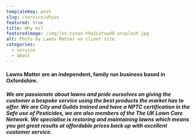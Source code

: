 ```yaml
---
templateKey: post
slug: /service/whyus
featured: true
title: Why Us?
featuredimage: /img/jon-tyson-hhq1Lxtuwd8-unsplash.jpg
alt: Photo by Lawns Matter on client site.
categories:
  - service
  - about
---
```

#### Lawns Matter are an independent, family run business based in Oxfordshire.  ####

##### We are passionate about lawns and pride ourselves on giving the customer a bespoke service using the best products the market has to offer. We are City and Guilds trained and have a NPTC certification in the Safe use of Pesticides, we are also members of the The UK Lawn Care Network. We specialise is restoring and maintaining lawns which means you get great results at affordable prices back up with excellent customer service. #####
